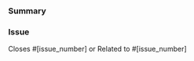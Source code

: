 ### Summary

<!-- Write a brief summary of your changes -->

### Issue

Closes #[issue_number] or Related to #[issue_number]
